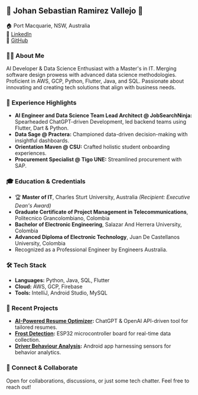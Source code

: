 ## 🤖 **Johan Sebastian Ramirez Vallejo** 🧪

🏠 Port Macquarie, NSW, Australia  
🔗 [LinkedIn](https://www.linkedin.com/in/sebastian-ramirez-b7102278)  
🔗 [GitHub](https://github.com/sebas8822)  

### 👨‍💻 **About Me**
AI Developer & Data Science Enthusiast with a Master's in IT. Merging software design prowess with advanced data science methodologies. Proficient in AWS, GCP, Python, Flutter, Java, and SQL. Passionate about innovating and creating tech solutions that align with business needs.

### 💼 **Experience Highlights**
- **AI Engineer and Data Science Team Lead Architect @ JobSearchNinja:** Spearheaded ChatGPT-driven Development, led backend teams using Flutter, Dart & Python.
- **Data Sage @ Practera:** Championed data-driven decision-making with insightful dashboards.
- **Orientation Maven @ CSU:** Crafted holistic student onboarding experiences.
- **Procurement Specialist @ Tigo UNE:** Streamlined procurement with SAP.

### 🎓 **Education & Credentials**
- 🏆 **Master of IT**, Charles Sturt University, Australia *(Recipient: Executive Dean's Award)*
- **Graduate Certificate of Project Management in Telecommunications**, Politecnico Grancolombiano, Colombia
- **Bachelor of Electronic Engineering**, Salazar And Herrera University, Colombia
- **Advanced Diploma of Electronic Technology**, Juan De Castellanos University, Colombia
- Recognized as a Professional Engineer by Engineers Australia.

### 🛠 **Tech Stack**
- **Languages:** Python, Java, SQL, Flutter
- **Cloud:** AWS, GCP, Firebase
- **Tools:** IntelliJ, Android Studio, MySQL

### 🌱 **Recent Projects**
- **[AI-Powered Resume Optimizer](https://github.com/jobsninja/ninjafun):** ChatGPT & OpenAI API-driven tool for tailored resumes.
- **[Frost Detection](https://github.com/sebas8822/FrostPoject):** ESP32 microcontroller board for real-time data collection.
- **[Driver Behaviour Analysis](https://github.com/sebas8822/androidapps/tree/master/NiftyDriverApp):** Android app harnessing sensors for behavior analytics.

### 🤝 **Connect & Collaborate**
Open for collaborations, discussions, or just some tech chatter. Feel free to reach out!


<!--![My project-1](https://user-images.githubusercontent.com/85064772/200154534-e7869110-2545-4fbf-bad6-71d54f03300b.png)

<!--
**sebas8822/sebas8822** is a ✨ _special_ ✨ repository because its `README.md` (this file) appears on your GitHub profile.

Here are some ideas to get you started:

- 🔭 I’m currently working on ...
- 🌱 I’m currently learning ...
- 👯 I’m looking to collaborate on ...
- 🤔 I’m looking for help with ...
- 💬 Ask me about ...
- 📫 How to reach me: ...
- 😄 Pronouns: ...
- ⚡ Fun fact: ...
-->
